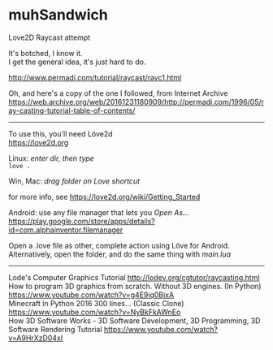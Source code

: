 # muhSandwich
Love2D Raycast attempt

It's botched, I know it.  
I get the general idea, it's just hard to do.  

http://www.permadi.com/tutorial/raycast/rayc1.html  

Oh, and here's a copy of the one I followed, from Internet Archive  
https://web.archive.org/web/20161231180909/http://permadi.com/1996/05/ray-casting-tutorial-table-of-contents/  

---  
To use this, you'll need Löve2d  
https://love2d.org  

Linux: *enter dir, then type*  
`love .`  

Win, Mac:  *drag folder on Love shortcut*  

for more info, see https://love2d.org/wiki/Getting_Started  

Android:  use any file manager that lets you *Open As...*  
https://play.google.com/store/apps/details?id=com.alphainventor.filemanager  

Open a .love file as other, complete action using Löve for Android.  
Alternatively, open the folder, and do the same thing with *main.lua*  

---

Lode's Computer Graphics Tutorial  http://lodev.org/cgtutor/raycasting.html  
How to program 3D graphics from scratch. Without 3D engines. (In Python)   https://www.youtube.com/watch?v=g4E9iq0BixA  
Minecraft in Python 2016 300 lines... (Classic Clone)  https://www.youtube.com/watch?v=NyBkFkAWnEo  
How 3D Software Works - 3D Software Development, 3D Programming, 3D Software Rendering Tutorial   https://www.youtube.com/watch?v=A9HrXzD04xI  
